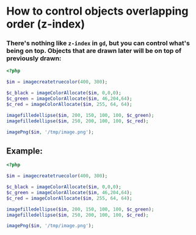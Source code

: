 # How to control objects overlapping order (z-index)

### There's nothing like `z-index` in `gd`, but you can control what's being on top. Objects that are drawn later will be on top of previously drawn:

```php
<?php

$im = imagecreatetruecolor(400, 300);

$c_black = imageColorAllocate($im, 0,0,0);
$c_green = imageColorAllocate($im, 46,204,64);
$c_red = imageColorAllocate($im, 255, 64, 64);

imagefilledellipse($im, 200, 150, 100, 100, $c_green);
imagefilledellipse($im, 250, 200, 100, 100, $c_red);

imagePng($im, '/tmp/image.png');
```


## Example: 
```php
<?php

$im = imagecreatetruecolor(400, 300);

$c_black = imageColorAllocate($im, 0,0,0);
$c_green = imageColorAllocate($im, 46,204,64);
$c_red = imageColorAllocate($im, 255, 64, 64);

imagefilledellipse($im, 200, 150, 100, 100, $c_green);
imagefilledellipse($im, 250, 200, 100, 100, $c_red);

imagePng($im, '/tmp/image.png');
```

